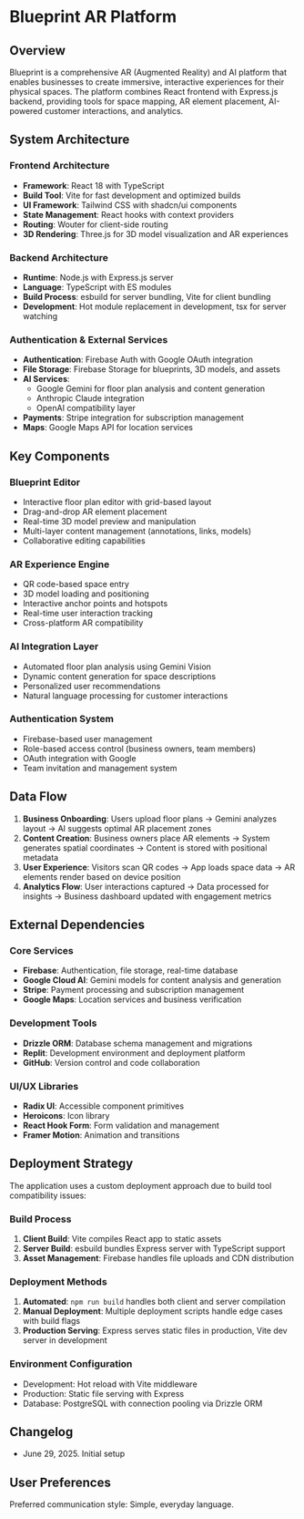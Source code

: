 # Blueprint AR Platform

## Overview

Blueprint is a comprehensive AR (Augmented Reality) and AI platform that enables businesses to create immersive, interactive experiences for their physical spaces. The platform combines React frontend with Express.js backend, providing tools for space mapping, AR element placement, AI-powered customer interactions, and analytics.

## System Architecture

### Frontend Architecture
- **Framework**: React 18 with TypeScript
- **Build Tool**: Vite for fast development and optimized builds
- **UI Framework**: Tailwind CSS with shadcn/ui components
- **State Management**: React hooks with context providers
- **Routing**: Wouter for client-side routing
- **3D Rendering**: Three.js for 3D model visualization and AR experiences

### Backend Architecture
- **Runtime**: Node.js with Express.js server
- **Language**: TypeScript with ES modules
- **Build Process**: esbuild for server bundling, Vite for client bundling
- **Development**: Hot module replacement in development, tsx for server watching

### Authentication & External Services
- **Authentication**: Firebase Auth with Google OAuth integration
- **File Storage**: Firebase Storage for blueprints, 3D models, and assets
- **AI Services**: 
  - Google Gemini for floor plan analysis and content generation
  - Anthropic Claude integration
  - OpenAI compatibility layer
- **Payments**: Stripe integration for subscription management
- **Maps**: Google Maps API for location services

## Key Components

### Blueprint Editor
- Interactive floor plan editor with grid-based layout
- Drag-and-drop AR element placement
- Real-time 3D model preview and manipulation
- Multi-layer content management (annotations, links, models)
- Collaborative editing capabilities

### AR Experience Engine
- QR code-based space entry
- 3D model loading and positioning
- Interactive anchor points and hotspots
- Real-time user interaction tracking
- Cross-platform AR compatibility

### AI Integration Layer
- Automated floor plan analysis using Gemini Vision
- Dynamic content generation for space descriptions
- Personalized user recommendations
- Natural language processing for customer interactions

### Authentication System
- Firebase-based user management
- Role-based access control (business owners, team members)
- OAuth integration with Google
- Team invitation and management system

## Data Flow

1. **Business Onboarding**: Users upload floor plans → Gemini analyzes layout → AI suggests optimal AR placement zones
2. **Content Creation**: Business owners place AR elements → System generates spatial coordinates → Content is stored with positional metadata
3. **User Experience**: Visitors scan QR codes → App loads space data → AR elements render based on device position
4. **Analytics Flow**: User interactions captured → Data processed for insights → Business dashboard updated with engagement metrics

## External Dependencies

### Core Services
- **Firebase**: Authentication, file storage, real-time database
- **Google Cloud AI**: Gemini models for content analysis and generation
- **Stripe**: Payment processing and subscription management
- **Google Maps**: Location services and business verification

### Development Tools
- **Drizzle ORM**: Database schema management and migrations
- **Replit**: Development environment and deployment platform
- **GitHub**: Version control and code collaboration

### UI/UX Libraries
- **Radix UI**: Accessible component primitives
- **Heroicons**: Icon library
- **React Hook Form**: Form validation and management
- **Framer Motion**: Animation and transitions

## Deployment Strategy

The application uses a custom deployment approach due to build tool compatibility issues:

### Build Process
1. **Client Build**: Vite compiles React app to static assets
2. **Server Build**: esbuild bundles Express server with TypeScript support
3. **Asset Management**: Firebase handles file uploads and CDN distribution

### Deployment Methods
1. **Automated**: `npm run build` handles both client and server compilation
2. **Manual Deployment**: Multiple deployment scripts handle edge cases with build flags
3. **Production Serving**: Express serves static files in production, Vite dev server in development

### Environment Configuration
- Development: Hot reload with Vite middleware
- Production: Static file serving with Express
- Database: PostgreSQL with connection pooling via Drizzle ORM

## Changelog
- June 29, 2025. Initial setup

## User Preferences

Preferred communication style: Simple, everyday language.
